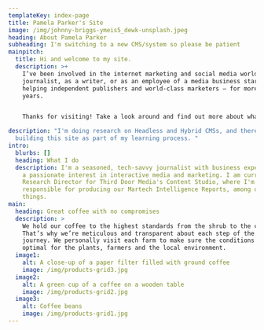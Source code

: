 ```yaml
---
templateKey: index-page
title: Pamela Parker's Site
image: /img/johnny-briggs-ymeis5_dewk-unsplash.jpeg
heading: About Pamela Parker
subheading: I'm switching to a new CMS/system so please be patient
mainpitch:
  title: Hi and welcome to my site.
  description: >+
    I’ve been involved in the internet marketing and social media world — as a
    journalist, as a writer, or as an employee of a media business start-up
    helping independent publishers and world-class marketers — for more than 20
    years.


    Thanks for visiting! Take a look around and find out more about what I do.

description: "I'm doing research on Headless and Hybrid CMSs, and therefore am
  building this site as part of my learning process. "
intro:
  blurbs: []
  heading: What I do
  description: I'm a seasoned, tech-savvy journalist with business experience and
    a passionate interest in interactive media and marketing. I am currently
    Research Director for Third Door Media's Content Studio, where I'm
    responsible for producing our Martech Intelligence Reports, among other
    things.
main:
  heading: Great coffee with no compromises
  description: >
    We hold our coffee to the highest standards from the shrub to the cup.
    That’s why we’re meticulous and transparent about each step of the coffee’s
    journey. We personally visit each farm to make sure the conditions are
    optimal for the plants, farmers and the local environment.
  image1:
    alt: A close-up of a paper filter filled with ground coffee
    image: /img/products-grid3.jpg
  image2:
    alt: A green cup of a coffee on a wooden table
    image: /img/products-grid2.jpg
  image3:
    alt: Coffee beans
    image: /img/products-grid1.jpg
---
```

